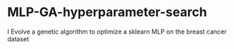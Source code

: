 # MLP-GA-hyperparameter-search
I Evolve a genetic algorithm to optimize a sklearn MLP on the breast cancer dataset
